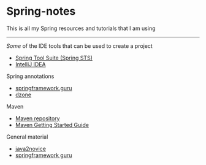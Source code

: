 # Spring-notes
This is all my Spring resources and tutorials that I am using
<hr>

<i>Some</i> of the IDE tools that can be used to create a project
- <a href="https://spring.io/tools/sts">Spring Tool Suite (Spring STS)</a>
- <a href="https://www.jetbrains.com/idea/?fromMenu">IntelliJ IDEA</a>

Spring annotations
- <a href="https://springframework.guru/spring-framework-annotations/">springframework.guru</a>
- <a href="https://dzone.com/articles/a-guide-to-spring-framework-annotations">dzone</a>

Maven
- <a href="https://mvnrepository.com/">Maven repository</a>
- <a href="https://maven.apache.org/guides/getting-started/">Maven Getting Started Guide</a>

General material
- <a href="http://www.java2novice.com/">java2novice</a>
- <a href="https://springframework.guru/">springframework guru</a>
